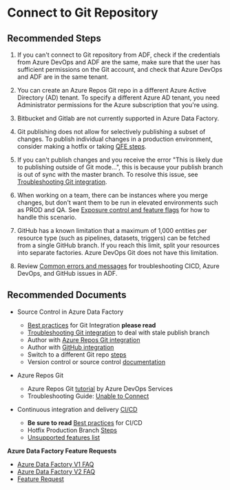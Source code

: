 <properties
  pagetitle="Connect to Git Repository"
  service="microsoft.datafactory"
  resource="factories"
  ms.author="chez,haoc"
  selfhelptype="Generic"
  supporttopicids="32629453,32629524,32629447"
  resourcetags=""
  productpesids="15613"
  cloudenvironments="public,fairfax,usnat,ussec"
  articleid="fa4bf4772808490c928247f53858e614"
  ownershipid="AzureData_DataFactory" />
# Connect to Git Repository

## **Recommended Steps**

1. If you can't connect to Git repository from ADF, check if the credentials from Azure DevOps and ADF are the same, make sure that the user has sufficient permissions on the Git account, and check that Azure DevOps and ADF are in the same tenant.  

2. You can create an Azure Repos Git repo in a different Azure Active Directory (AD) tenant. To specify a different Azure AD tenant, you need Administrator permissions for the Azure subscription that you're using. 

3. Bitbucket and Gitlab are not currently supported in Azure Data Factory.

4. Git publishing does not allow for selectively publishing a subset of changes. To publish individual changes in a production environment, consider making a hotfix or taking [QFE steps](https://docs.microsoft.com//azure/data-factory/continuous-integration-deployment#hot-fix-production-branch).

5. If you can't publish changes and you receive the error "This is likely due to publishing outside of Git mode...", this is because your publish branch is out of sync with the master branch. To resolve this issue, see [Troubleshooting Git integration](https://docs.microsoft.com//azure/data-factory/source-control#troubleshooting-git-integration). 

6. When working on a team, there can be instances where you merge changes, but don't want them to be run in elevated environments such as PROD and QA. See [Exposure control and feature flags](https://docs.microsoft.com//azure/data-factory/continuous-integration-deployment#exposure-control-and-feature-flags) for how to handle this scenario. 

7. GitHub has a known limitation that a maximum of 1,000 entities per resource type (such as pipelines, datasets, triggers) can be fetched from a single GitHub branch. If you reach this limit, split your resources into separate factories. Azure DevOps Git does not have this limitation. 

8. Review [Common errors and messages](https://docs.microsoft.com//azure/data-factory/ci-cd-github-troubleshoot-guide) for troubleshooting CICD, Azure DevOps, and GitHub issues in ADF. 

## **Recommended Documents**

* Source Control in Azure Data Factory <br>

  * [Best practices](https://docs.microsoft.com//azure/data-factory/source-control#best-practices-for-git-integration) for Git Integration __please read__ <br>
  * [Troubleshooting Git integration](https://docs.microsoft.com//azure/data-factory/source-control#troubleshooting-git-integration) to deal with stale publish branch <br>
  * Author with [Azure Repos Git integration](https://docs.microsoft.com//azure/data-factory/source-control#author-with-azure-repos-git-integration) <br>
  * Author with [GitHub integration](https://docs.microsoft.com//azure/data-factory/source-control#author-with-github-integration) <br>
  * Switch to a different Git repo [steps](https://docs.microsoft.com//azure/data-factory/source-control#switch-to-a-different-git-repo) <br>
  * Version control or source control [documentation](https://docs.microsoft.com//azure/data-factory/source-control#version-control) <br>

* Azure Repos Git

  * Azure Repos Git [tutorial](https://docs.microsoft.com/azure/devops/repos/git/gitworkflow) by Azure DevOps Services <br>
  * Troubleshooting Guide: [Unable to Connect](https://docs.microsoft.com//azure/devops/reference/error/tf31002-unable-connect-tfs?view=azure-devops)

* Continuous integration and delivery [CI/CD](https://docs.microsoft.com//azure/data-factory/continuous-integration-deployment)

  * **Be sure to read** [Best practices](https://docs.microsoft.com//azure/data-factory/continuous-integration-deployment#best-practices-for-cicd) for CI/CD  <br>
  * Hotfix Production Branch [Steps](https://docs.microsoft.com//azure/data-factory/continuous-integration-deployment#hot-fix-production-branch) <br>
  * [Unsupported features list](https://docs.microsoft.com//azure/data-factory/continuous-integration-deployment#unsupported-features) <br>

**Azure Data Factory Feature Requests**

- [Azure Data Factory V1 FAQ](https://docs.microsoft.com/azure/data-factory/v1/data-factory-faq)
- [Azure Data Factory V2 FAQ](https://docs.microsoft.com//azure/data-factory/frequently-asked-questions)
- [Feature Request](https://feedback.azure.com/forums/270578-azure-data-factory)
